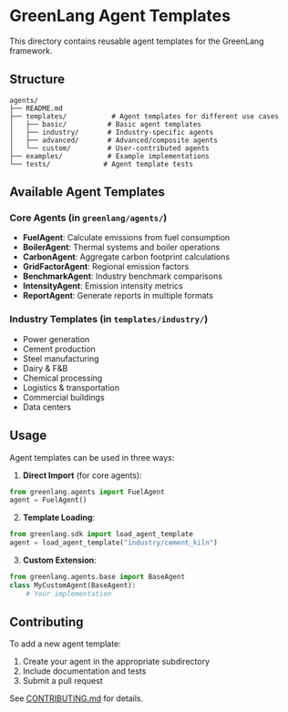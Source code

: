 # GreenLang Agent Templates

This directory contains reusable agent templates for the GreenLang framework.

## Structure

```
agents/
├── README.md
├── templates/           # Agent templates for different use cases
│   ├── basic/          # Basic agent templates
│   ├── industry/       # Industry-specific agents
│   ├── advanced/       # Advanced/composite agents
│   └── custom/         # User-contributed agents
├── examples/           # Example implementations
└── tests/             # Agent template tests
```

## Available Agent Templates

### Core Agents (in `greenlang/agents/`)
- **FuelAgent**: Calculate emissions from fuel consumption
- **BoilerAgent**: Thermal systems and boiler operations
- **CarbonAgent**: Aggregate carbon footprint calculations
- **GridFactorAgent**: Regional emission factors
- **BenchmarkAgent**: Industry benchmark comparisons
- **IntensityAgent**: Emission intensity metrics
- **ReportAgent**: Generate reports in multiple formats

### Industry Templates (in `templates/industry/`)
- Power generation
- Cement production
- Steel manufacturing
- Dairy & F&B
- Chemical processing
- Logistics & transportation
- Commercial buildings
- Data centers

## Usage

Agent templates can be used in three ways:

1. **Direct Import** (for core agents):
```python
from greenlang.agents import FuelAgent
agent = FuelAgent()
```

2. **Template Loading**:
```python
from greenlang.sdk import load_agent_template
agent = load_agent_template("industry/cement_kiln")
```

3. **Custom Extension**:
```python
from greenlang.agents.base import BaseAgent
class MyCustomAgent(BaseAgent):
    # Your implementation
```

## Contributing

To add a new agent template:
1. Create your agent in the appropriate subdirectory
2. Include documentation and tests
3. Submit a pull request

See [CONTRIBUTING.md](../CONTRIBUTING.md) for details.